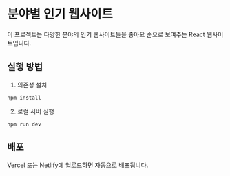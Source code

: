 
# 분야별 인기 웹사이트

이 프로젝트는 다양한 분야의 인기 웹사이트들을 좋아요 순으로 보여주는 React 웹사이트입니다.

## 실행 방법

1. 의존성 설치
```
npm install
```

2. 로컬 서버 실행
```
npm run dev
```

## 배포

Vercel 또는 Netlify에 업로드하면 자동으로 배포됩니다.
